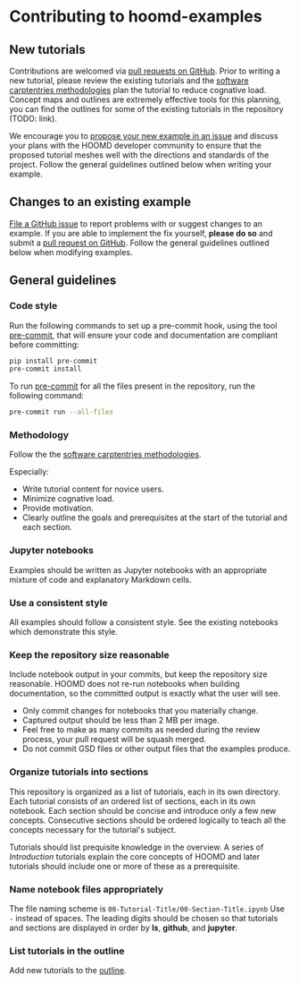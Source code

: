 # Contributing to hoomd-examples

## New tutorials

Contributions are welcomed via [pull requests on
GitHub](https://github.com/glotzerlab/hoomd-examples/pulls). Prior to writing a
new tutorial, please review the existing tutorials and the [software
carptentries methodologies](https://carpentries.github.io/instructor-training/)
plan the tutorial to reduce cognative load. Concept maps and outlines are
extremely effective tools for this planning, you can find the outlines for some
of the existing tutorials in the repository (TODO: link).

We encourage you to [propose your new example in an
issue](https://github.com/glotzerlab/hoomd-examples/issues/new?assignees=&labels=&template=new_example.md&title=)
and discuss your plans with the HOOMD developer community to ensure that the
proposed tutorial meshes well with the directions and standards of the project.
Follow the general guidelines outlined below when writing your example.

## Changes to an existing example

[File a GitHub
issue](https://github.com/glotzerlab/hoomd-examples/issues/new?assignees=&labels=&template=bug_report.md&title=)
to report problems with or suggest changes to an example. If you are able to
implement the fix yourself, **please do so** and submit a [pull request on
GitHub](https://github.com/glotzerlab/hoomd-examples/pulls). Follow the general
guidelines outlined below when modifying examples.

## General guidelines

### Code style

Run the following commands to set up a pre-commit hook, using the tool [pre-commit](https://pre-commit.com/), that will ensure your code and documentation are compliant before committing:

```bash
pip install pre-commit
pre-commit install
```

To run [pre-commit](https://pre-commit.com/) for all the files present in the repository, run the following command:

```bash
pre-commit run --all-files
```

### Methodology

Follow the the [software
carptentries methodologies](https://carpentries.github.io/instructor-training/).

Especially:

* Write tutorial content for novice users.
* Minimize cognative load.
* Provide motivation.
* Clearly outline the goals and prerequisites at the start of the tutorial and
  each section.

### Jupyter notebooks

Examples should be written as Jupyter notebooks with an appropriate mixture of
code and explanatory Markdown cells.

### Use a consistent style

All examples should follow a consistent style. See the existing notebooks which
demonstrate this style.

### Keep the repository size reasonable

Include notebook output in your commits, but keep the repository size
reasonable. HOOMD does not re-run notebooks when building documentation, so the
committed output is exactly what the user will see.

* Only commit changes for notebooks that you materially change.
* Captured output should be less than 2 MB per image.
* Feel free to make as many commits as needed during the review process, your
  pull request will be squash merged.
* Do not commit GSD files or other output files that the examples produce.

### Organize tutorials into sections

This repository is organized as a list of tutorials, each in its own directory.
Each tutorial consists of an ordered list of sections, each in its own notebook.
Each section should be concise and introduce only a few new concepts.
Consecutive sections should be ordered logically to teach all the concepts
necessary for the tutorial's subject.

Tutorials should list prequisite knowledge in the overview. A series of
*Introduction* tutorials explain the core concepts of HOOMD and later tutorials
should include one or more of these as a prerequisite.

### Name notebook files appropriately

The file naming scheme is `00-Tutorial-Title/00-Section-Title.ipynb` Use `-`
instead of spaces. The leading digits should be chosen so that tutorials and
sections are displayed in order by **ls**, **github**, and **jupyter**.

### List tutorials in the outline

Add new tutorials to the [outline](README.md).
